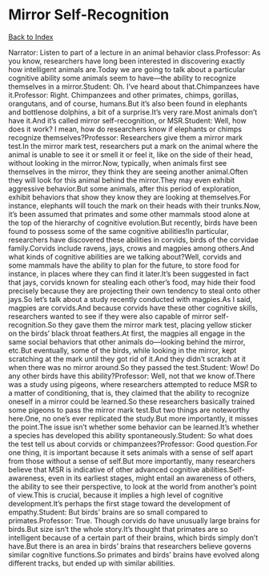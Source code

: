 # Mirror Self-Recognition
[Back to Index](https://github.com/windows10010/tpoExtractor/blob/master/README.md)

Narrator: Listen to part of a lecture in an animal behavior class.Professor: As you know, researchers have long been interested in discovering exactly how intelligent animals are.Today we are going to talk about a particular cognitive ability some animals seem to have—the ability to recognize themselves in a mirror.Student: Oh. I’ve heard about that.Chimpanzees have it.Professor: Right. Chimpanzees and other primates, chimps, gorillas, orangutans, and of course, humans.But it’s also been found in elephants and bottlenose dolphins, a bit of a surprise.It’s very rare.Most animals don’t have it.And it’s called mirror self-recognition, or MSR.Student: Well, how does it work? I mean, how do researchers know if elephants or chimps recognize themselves?Professor: Researchers give them a mirror mark test.In the mirror mark test, researchers put a mark on the animal where the animal is unable to see it or smell it or feel it, like on the side of their head, without looking in the mirror.Now, typically, when animals first see themselves in the mirror, they think they are seeing another animal.Often they will look for this animal behind the mirror.They may even exhibit aggressive behavior.But some animals, after this period of exploration, exhibit behaviors that show they know they are looking at themselves.For instance, elephants will touch the mark on their heads with their trunks.Now, it’s been assumed that primates and some other mammals stood alone at the top of the hierarchy of cognitive evolution.But recently, birds have been found to possess some of the same cognitive abilities!In particular, researchers have discovered these abilities in corvids, birds of the corvidae family.Corvids include ravens, jays, crows and magpies among others.And what kinds of cognitive abilities are we talking about?Well, corvids and some mammals have the ability to plan for the future, to store food for instance, in places where they can find it later.It’s been suggested in fact that jays, corvids known for stealing each other’s food, may hide their food precisely because they are projecting their own tendency to steal onto other jays.So let’s talk about a study recently conducted with magpies.As I said, magpies are corvids.And because corvids have these other cognitive skills, researchers wanted to see if they were also capable of mirror self-recognition.So they gave them the mirror mark test, placing yellow sticker on the birds’ black throat feathers.At first, the magpies all engage in the same social behaviors that other animals do—looking behind the mirror, etc.But eventually, some of the birds, while looking in the mirror, kept scratching at the mark until they got rid of it.And they didn’t scratch at it when there was no mirror around.So they passed the test.Student: Wow! Do any other birds have this ability?Professor: Well, not that we know of.There was a study using pigeons, where researchers attempted to reduce MSR to a matter of conditioning, that is, they claimed that the ability to recognize oneself in a mirror could be learned.So these researchers basically trained some pigeons to pass the mirror mark test.But two things are noteworthy here.One, no one’s ever replicated the study.But more importantly, it misses the point.The issue isn’t whether some behavior can be learned.It’s whether a species has developed this ability spontaneously.Student: So what does the test tell us about corvids or chimpanzees?Professor: Good question.For one thing, it is important because it sets animals with a sense of self apart from those without a sense of self.But more importantly, many researchers believe that MSR is indicative of other advanced cognitive abilities.Self-awareness, even in its earliest stages, might entail an awareness of others, the ability to see their perspective, to look at the world from another’s point of view.This is crucial, because it implies a high level of cognitive development.It’s perhaps the first stage toward the development of empathy.Student: But birds’ brains are so small compared to primates.Professor: True. Though corvids do have unusually large brains for birds.But size isn’t the whole story.It’s thought that primates are so intelligent because of a certain part of their brains, which birds simply don’t have.But there is an area in birds’ brains that researchers believe governs similar cognitive functions.So primates and birds’ brains have evolved along different tracks, but ended up with similar abilities. 